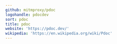 ```yaml
---
github: mitmproxy/pdoc
logohandle: pdocdev
sort: pdoc
title: pdoc
website: 'https://pdoc.dev/'
wikipedia: 'https://en.wikipedia.org/wiki/Pdoc'
---
```

